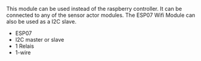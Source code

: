This module can be used instead of the raspberry controller. It can be connected to any of the sensor actor modules.
The ESP07 Wifi Module can also be used as a I2C slave.

- ESP07
- I2C master or slave
- 1 Relais
- 1-wire

